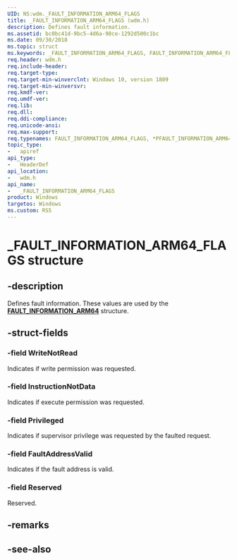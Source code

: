 ```yaml
---
UID: NS:wdm._FAULT_INFORMATION_ARM64_FLAGS
title: _FAULT_INFORMATION_ARM64_FLAGS (wdm.h)
description: Defines fault information.
ms.assetid: bc0bc41d-9bc5-4d6a-98ce-1292d500c1bc
ms.date: 09/30/2018
ms.topic: struct
ms.keywords: _FAULT_INFORMATION_ARM64_FLAGS, FAULT_INFORMATION_ARM64_FLAGS, *PFAULT_INFORMATION_ARM64_FLAGS, 
req.header: wdm.h
req.include-header:
req.target-type:
req.target-min-winverclnt: Windows 10, version 1809
req.target-min-winversvr:
req.kmdf-ver:
req.umdf-ver:
req.lib:
req.dll:
req.ddi-compliance:
req.unicode-ansi:
req.max-support:
req.typenames: FAULT_INFORMATION_ARM64_FLAGS, *PFAULT_INFORMATION_ARM64_FLAGS
topic_type: 
-	apiref
api_type: 
-	HeaderDef
api_location: 
-	wdm.h
api_name: 
-	_FAULT_INFORMATION_ARM64_FLAGS
product: Windows
targetos: Windows
ms.custom: RS5
---
```


# _FAULT_INFORMATION_ARM64_FLAGS structure

## -description
Defines fault information. These values are used by the [**FAULT_INFORMATION_ARM64**](ns-wdm-_fault_information_arm64.md) structure.

## -struct-fields

### -field WriteNotRead
Indicates if write permission was requested.
 
### -field InstructionNotData
Indicates if execute permission was requested.
 
### -field Privileged
Indicates if supervisor privilege was requested by the faulted request.
 
### -field FaultAddressValid
Indicates if the fault address is valid.
 
### -field Reserved
Reserved. 

## -remarks

## -see-also
